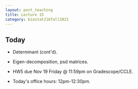 ```yaml
---
layout: post_teaching
title: Lecture 15
category: biostat216fall2021
---
```


## Today

* Determinant (cont'd).

* Eigen-decomposition, psd matrices.

* HW5 due Nov 19 Friday @ 11:59pm on Gradescope/CCLE.

* Today's office hours: 12pm-12:30pm.



